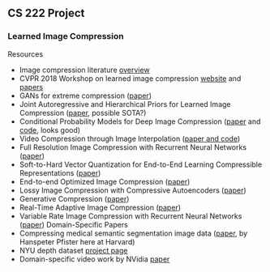 ## CS 222 Project 
### Learned Image Compression
Resources
* Image compression literature [overview](https://github.com/naganandy/graph-based-deep-learning-literature/tree/master/conference-journal-articles)
* CVPR 2018 Workshop on learned image compression [website](https://compression.cc) and [papers](http://openaccess.thecvf.com/CVPR2018_workshops/CVPR2018_W50.py)
* GANs for extreme compression ([paper](https://data.vision.ee.ethz.ch/aeirikur/extremecompression/))
* Joint Autoregressive and Hierarchical Priors for Learned Image Compression ([paper](https://arxiv.org/abs/1809.02736), possible SOTA?)
* Conditional Probability Models for Deep Image Compression ([paper](https://arxiv.org/abs/1801.04260) and [code](https://github.com/fab-jul/imgcomp-cvpr), looks good)
* Video Compression through Image Interpolation ([paper and code](https://chaoyuaw.github.io/vcii/))
* Full Resolution Image Compression with Recurrent Neural Networks ([paper](https://arxiv.org/abs/1608.05148))
* Soft-to-Hard Vector Quantization for End-to-End
Learning Compressible Representations ([paper](https://arxiv.org/pdf/1704.00648.pdf))
* End-to-end Optimized Image Compression ([paper](https://arxiv.org/pdf/1611.01704.pdf))
* Lossy Image Compression with Compressive Autoencoders ([paper](https://arxiv.org/pdf/1703.00395.pdf))
* Generative Compression ([paper](https://arxiv.org/pdf/1703.01467.pdf))
* Real-Time Adaptive Image Compression ([paper](https://arxiv.org/pdf/1705.05823.pdf))
* Variable Rate Image Compression with Recurrent Neural Networks
([paper](https://arxiv.org/pdf/1511.06085.pdf))
Domain-Specific Papers
* Compressing medical semantic segmentation image data ([paper](https://vcg.seas.harvard.edu/publications/compresso-efficient-compression-of-segmentation-data-for-connectomics), by Hanspeter Pfister here at Harvard)
* NYU depth dataset [project page](https://cs.nyu.edu/~silberman/datasets/nyu_depth_v2.html)
* Domain-specific video work by NVidia [paper](https://research.nvidia.com/publication/2018-02_Learning-Binary-Residual)
